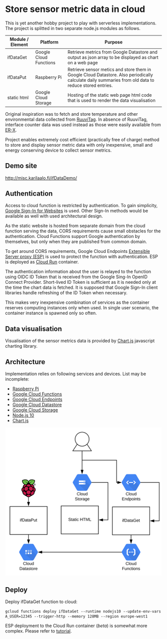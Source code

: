 Store sensor metric data in cloud
=================================

This is yet another hobby project to play with serverless implementations. The project is splitted in two separate node.js modules as follows.

| Module / Element | Platform | Purpose |
| ------ | -------- | ------- |
| ifDataGet | Google Cloud Functions | Retrieve metrics from Google Datastore and output as json array to be displayed as chart on a web page |
| ifDataPut | Raspberry Pi | Retrieve sensor metics and store them in Google Cloud Datastore. Also periodically calculate daily summaries from old data to reduce stored entries. |
| static html | Google Cloud Storage | Hosting of the static web page html code that is used to render the data visualisation |

Original inspiration was to fetch and store temperature and other environmental data collected from [RuuviTag](https://ruuvi.com). In absence of RuuviTag, interface counter data was used instead as those were easily available from [ER-X](https://www.ui.com/edgemax/edgerouter-x/).

Project enables extremely cost efficient (practically free of charge) method to store and display sensor metric data with only inexpensive, small and energy conserving device to collect sensor metrics.

## Demo site

http://misc.karilaalo.fi/ifDataDemo/

## Authentication

Access to cloud function is restricted by authentication. To gain simplicity, [Google Sign-In for Websites](https://developers.google.com/identity/sign-in/web) is used. Other Sign-In methods would be available as well with used architectural design.

As the static website is hosted from separate domain from the cloud function serving the data, CORS requirements cause small obstacles for the authentication. Cloud Functions support Google authentication by themselves, but only when they are published from common domain.

To get around CORS requirements, Google Cloud Endpoints [Extensible Server proxy (ESP)](https://cloud.google.com/endpoints/docs/openapi/glossary#extensible_service_proxy) is used to protect the function with authentication. ESP is deployed as [Cloud Run](https://cloud.google.com/run/) container.

The authentication information about the user is relayed to the function using OIDC ID Token that is received from the Google Sing-In OpenID Connect Provider. Short-lived ID Token is sufficient as it is needed only at the time the chart data is fetched. It is supposed that Google Sign-In client libraries handle refreshing of the ID Token when necessary.

This makes very inexpensive combination of services as the container reserves computing instances only when used. In single user scenario, the container instance is spawned only so often.

## Data visualisation

Visualisation of the sensor metrics data is provided by [Chart.js](https://www.chartjs.org) javascript charting library.

## Architecture

Implementation relies on following services and devices. List may be incomplete:

* [Raspberry Pi](https://www.raspberrypi.org)
* [Google Cloud Functions](https://cloud.google.com/functions/)
* [Google Cloud Endpoints](https://cloud.google.com/endpoints/)
* [Google Cloud Datastore](https://cloud.google.com/datastore/)
* [Google Cloud Storage](https://cloud.google.com/storage/)
* [Node.js 10](https://nodejs.org/)
* [Chart.js](https://www.chartjs.org)

![Architecture layout illustration](ifDataArch.svg?sanitize=true)


## Deploy

Deploy ifDataGet function to cloud:

    gcloud functions deploy ifDataGet --runtime nodejs10 --update-env-vars A_USER=12345 --trigger-http --memory 128MB --region europe-west1

ESP deployment to the Cloud Run container (_beta_) is somewhat more complex. Please refer to [tutorial](https://cloud.google.com/endpoints/docs/openapi/get-started-cloud-run).
